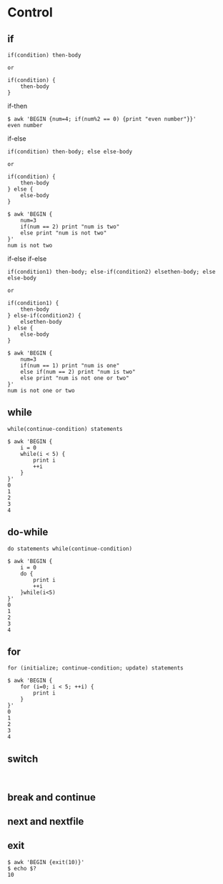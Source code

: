 # Control


## if
```
if(condition) then-body

or

if(condition) {
    then-body
}
```

if-then
```shell
$ awk 'BEGIN {num=4; if(num%2 == 0) {print "even number"}}'
even number
```

if-else
```
if(condition) then-body; else else-body

or

if(condition) {
    then-body
} else {
    else-body
}
```

```shell
$ awk 'BEGIN {
    num=3
    if(num == 2) print "num is two"
    else print "num is not two"
}'
num is not two
```

if-else if-else
```
if(condition1) then-body; else-if(condition2) elsethen-body; else else-body

or

if(condition1) {
    then-body
} else-if(condition2) {
    elsethen-body
} else {
    else-body
}
```

```shell
$ awk 'BEGIN {
    num=3
    if(num == 1) print "num is one"
    else if(num == 2) print "num is two"
    else print "num is not one or two"
}'
num is not one or two
```


## while
```
while(continue-condition) statements
```

```shell
$ awk 'BEGIN {
    i = 0
    while(i < 5) {
        print i
        ++i
    }
}'
0
1
2
3
4
```

## do-while
```
do statements while(continue-condition)
```

```shell
$ awk 'BEGIN {
    i = 0
    do {
        print i
        ++i
    }while(i<5)
}'
0
1
2
3
4
```

## for
```
for (initialize; continue-condition; update) statements
```

```shell
$ awk 'BEGIN {
    for (i=0; i < 5; ++i) {
        print i
    }
}'
0
1
2
3
4
```

## switch
```
```

```shell

```

## break and continue

## next and nextfile

## exit
```shell
$ awk 'BEGIN {exit(10)}'
$ echo $?
10
```